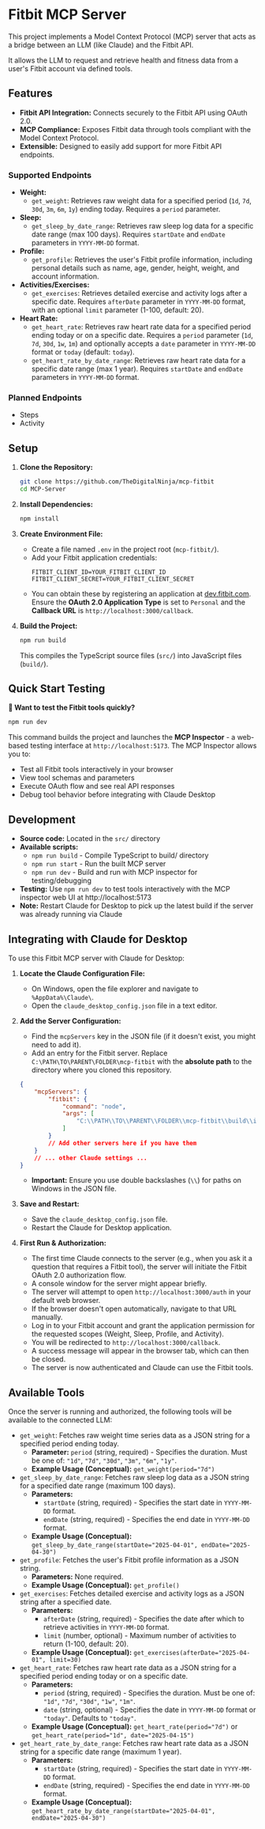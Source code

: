 # Fitbit MCP Server

This project implements a Model Context Protocol (MCP) server that acts as a bridge between an LLM (like Claude) and the Fitbit API.

It allows the LLM to request and retrieve health and fitness data from a user's Fitbit account via defined tools.

## Features

*   **Fitbit API Integration:** Connects securely to the Fitbit API using OAuth 2.0.
*   **MCP Compliance:** Exposes Fitbit data through tools compliant with the Model Context Protocol.
*   **Extensible:** Designed to easily add support for more Fitbit API endpoints.

### Supported Endpoints

*   **Weight:**
    *   `get_weight`: Retrieves raw weight data for a specified period (`1d`, `7d`, `30d`, `3m`, `6m`, `1y`) ending today. Requires a `period` parameter.
*   **Sleep:**
    *   `get_sleep_by_date_range`: Retrieves raw sleep log data for a specific date range (max 100 days). Requires `startDate` and `endDate` parameters in `YYYY-MM-DD` format.
*   **Profile:**
    *   `get_profile`: Retrieves the user's Fitbit profile information, including personal details such as name, age, gender, height, weight, and account information.
*   **Activities/Exercises:**
    *   `get_exercises`: Retrieves detailed exercise and activity logs after a specific date. Requires `afterDate` parameter in `YYYY-MM-DD` format, with an optional `limit` parameter (1-100, default: 20).
*   **Heart Rate:**
    *   `get_heart_rate`: Retrieves raw heart rate data for a specified period ending today or on a specific date. Requires a `period` parameter (`1d`, `7d`, `30d`, `1w`, `1m`) and optionally accepts a `date` parameter in `YYYY-MM-DD` format or `today` (default: `today`).
    *   `get_heart_rate_by_date_range`: Retrieves raw heart rate data for a specific date range (max 1 year). Requires `startDate` and `endDate` parameters in `YYYY-MM-DD` format.

### Planned Endpoints

*   Steps
*   Activity

## Setup

1.  **Clone the Repository:**
    ```bash
    git clone https://github.com/TheDigitalNinja/mcp-fitbit
    cd MCP-Server
    ```

2.  **Install Dependencies:**
    ```bash
    npm install
    ```

3.  **Create Environment File:**
    *   Create a file named `.env` in the project root (`mcp-fitbit/`).
    *   Add your Fitbit application credentials:
        ```dotenv
        FITBIT_CLIENT_ID=YOUR_FITBIT_CLIENT_ID
        FITBIT_CLIENT_SECRET=YOUR_FITBIT_CLIENT_SECRET
        ```
    *   You can obtain these by registering an application at [dev.fitbit.com](https://dev.fitbit.com/). Ensure the **OAuth 2.0 Application Type** is set to `Personal` and the **Callback URL** is `http://localhost:3000/callback`.

4.  **Build the Project:**
    ```bash
    npm run build
    ```
    This compiles the TypeScript source files (`src/`) into JavaScript files (`build/`).

## Quick Start Testing

**🚀 Want to test the Fitbit tools quickly?**

```bash
npm run dev
```

This command builds the project and launches the **MCP Inspector** - a web-based testing interface at `http://localhost:5173`. The MCP Inspector allows you to:

*   Test all Fitbit tools interactively in your browser
*   View tool schemas and parameters
*   Execute OAuth flow and see real API responses
*   Debug tool behavior before integrating with Claude Desktop


## Development

*   **Source code:** Located in the `src/` directory
*   **Available scripts:**
    *   `npm run build` - Compile TypeScript to build/ directory
    *   `npm run start` - Run the built MCP server
    *   `npm run dev` - Build and run with MCP inspector for testing/debugging
*   **Testing:** Use `npm run dev` to test tools interactively with the MCP inspector web UI at http://localhost:5173
*   **Note:** Restart Claude for Desktop to pick up the latest build if the server was already running via Claude

## Integrating with Claude for Desktop

To use this Fitbit MCP server with Claude for Desktop:

1.  **Locate the Claude Configuration File:**
    *   On Windows, open the file explorer and navigate to `%AppData%\Claude\`.
    *   Open the `claude_desktop_config.json` file in a text editor.

2.  **Add the Server Configuration:**
    *   Find the `mcpServers` key in the JSON file (if it doesn't exist, you might need to add it).
    *   Add an entry for the Fitbit server. Replace `C:\PATH\TO\PARENT\FOLDER\mcp-fitbit` with the **absolute path** to the directory where you cloned this repository.

    ```json
    {
        "mcpServers": {
            "fitbit": {
                "command": "node",
                "args": [
                    "C:\\PATH\\TO\\PARENT\\FOLDER\\mcp-fitbit\\build\\index.js"
                ]
            }
            // Add other servers here if you have them
        }
        // ... other Claude settings ...
    }
    ```

    *   **Important:** Ensure you use double backslashes (`\\`) for paths on Windows in the JSON file.

3.  **Save and Restart:**
    *   Save the `claude_desktop_config.json` file.
    *   Restart the Claude for Desktop application.

4.  **First Run & Authorization:**
    *   The first time Claude connects to the server (e.g., when you ask it a question that requires a Fitbit tool), the server will initiate the Fitbit OAuth 2.0 authorization flow.
    *   A console window for the server might appear briefly.
    *   The server will attempt to open `http://localhost:3000/auth` in your default web browser.
    *   If the browser doesn't open automatically, navigate to that URL manually.
    *   Log in to your Fitbit account and grant the application permission for the requested scopes (Weight, Sleep, Profile, and Activity).
    *   You will be redirected to `http://localhost:3000/callback`.
    *   A success message will appear in the browser tab, which can then be closed.
    *   The server is now authenticated and Claude can use the Fitbit tools.

## Available Tools

Once the server is running and authorized, the following tools will be available to the connected LLM:

*   `get_weight`: Fetches raw weight time series data as a JSON string for a specified period ending today.
    *   **Parameter:** `period` (string, required) - Specifies the duration. Must be one of: `"1d"`, `"7d"`, `"30d"`, `"3m"`, `"6m"`, `"1y"`.
    *   **Example Usage (Conceptual):** `get_weight(period="7d")`
*   `get_sleep_by_date_range`: Fetches raw sleep log data as a JSON string for a specified date range (maximum 100 days).
    *   **Parameters:**
        *   `startDate` (string, required) - Specifies the start date in `YYYY-MM-DD` format.
        *   `endDate` (string, required) - Specifies the end date in `YYYY-MM-DD` format.
    *   **Example Usage (Conceptual):** `get_sleep_by_date_range(startDate="2025-04-01", endDate="2025-04-30")`
*   `get_profile`: Fetches the user's Fitbit profile information as a JSON string.
    *   **Parameters:** None required.
    *   **Example Usage (Conceptual):** `get_profile()`
*   `get_exercises`: Fetches detailed exercise and activity logs as a JSON string after a specified date.
    *   **Parameters:**
        *   `afterDate` (string, required) - Specifies the date after which to retrieve activities in `YYYY-MM-DD` format.
        *   `limit` (number, optional) - Maximum number of activities to return (1-100, default: 20).
    *   **Example Usage (Conceptual):** `get_exercises(afterDate="2025-04-01", limit=30)`
*   `get_heart_rate`: Fetches raw heart rate data as a JSON string for a specified period ending today or on a specific date.
    *   **Parameters:**
        *   `period` (string, required) - Specifies the duration. Must be one of: `"1d"`, `"7d"`, `"30d"`, `"1w"`, `"1m"`.
        *   `date` (string, optional) - Specifies the date in `YYYY-MM-DD` format or `"today"`. Defaults to `"today"`.
    *   **Example Usage (Conceptual):** `get_heart_rate(period="7d")` or `get_heart_rate(period="1d", date="2025-04-15")`
*   `get_heart_rate_by_date_range`: Fetches raw heart rate data as a JSON string for a specific date range (maximum 1 year).
    *   **Parameters:**
        *   `startDate` (string, required) - Specifies the start date in `YYYY-MM-DD` format.
        *   `endDate` (string, required) - Specifies the end date in `YYYY-MM-DD` format.
    *   **Example Usage (Conceptual):** `get_heart_rate_by_date_range(startDate="2025-04-01", endDate="2025-04-30")`

